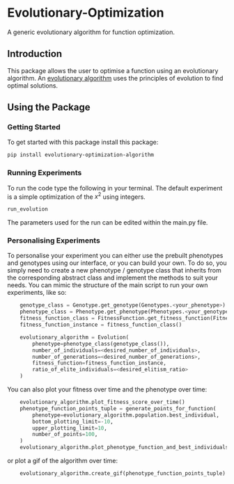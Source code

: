 # Evolutionary-Optimization
A generic evolutionary algorithm for function optimization.

## Introduction
This package allows the user to optimise a function using an evolutionary algorithm.
An [evolutionary algorithm](https://en.wikipedia.org/wiki/Evolutionary_algorithm) 
uses the principles of evolution to find optimal solutions.

## Using the Package
### Getting Started 
To get started with this package install this package:

```bash
pip install evolutionary-optimization-algorithm
```

### Running Experiments
To run the code type the following in your terminal. The default experiment is a 
simple optimization of the $x^{2}$ using integers.
```bash
run_evolution
```
The parameters used for the run can be edited within the main.py file.

### Personalising Experiments
To personalise your experiment you can either use the prebuilt phenotypes and genotypes using our interface,
or you can build your own. 
To do so, you simply need to create a new phenotype / genotype class that 
inherits from the corresponding abstract class and implement the methods to suit your needs.
You can mimic the structure of the main script to run your own experiments, like so:
```python 
    genotype_class = Genotype.get_genotype(Genotypes.<your_phenotype>)
    phenotype_class = Phenotype.get_phenotype(Phenotypes.<your_genotype>)
    fitness_function_class = FitnessFunction.get_fitness_function(FitnessFunctions.<your_fitness_function>)
    fitness_function_instance = fitness_function_class()

    evolutionary_algorithm = Evolution(
        phenotype=phenotype_class(genotype_class()),
        number_of_individuals=<desired_number_of_individuals>,
        number_of_generations=<desired_number_of_generations>,
        fitness_function=fitness_function_instance,
        ratio_of_elite_individuals=<desired_elitism_ratio>
    )
```
You can also plot your fitness over time and the phenotype over time:
```python 
    evolutionary_algorithm.plot_fitness_score_over_time()
    phenotype_function_points_tuple = generate_points_for_function(
        phenotype=evolutionary_algorithm.population.best_individual,
        bottom_plotting_limit=-10,
        upper_plotting_limit=10,
        number_of_points=100,
    )
    evolutionary_algorithm.plot_phenotype_function_and_best_individuals(phenotype_function_points_tuple)
```
or plot a gif of the algorithm over time:
```python 
    evolutionary_algorithm.create_gif(phenotype_function_points_tuple)
```
